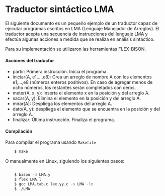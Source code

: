 # Traductor sintáctico LMA

El siguiente documento es un pequeño ejemplo de un traductor capaz de ejecutar programas escritos en LMA (Lenguaje Manejador de Arreglos). El traductor acepta una secuencia de instrucciones del lenguaje LMA y efectúa algunas acciones a medida que se realiza en análisis sintáctico.    
       

Para su implementación se utilizaron las herramientas FLEX-BISON.

#### Acciones del traductor

- partir: Primera instrucción. Inicia el programa.
- iniciar(A, e1,...,e8): Crea un arreglo de nombre A con los elementos e1,...,e8 (números enteros positivos). En caso de agregar menos de ocho números, los restantes serán completados con ceros.
- meter(A, x, y): Inserta el elemento x en la posición y del arreglo A.
- sacar(A, y): Elimina el elemento en la posición y del arreglo A.
- mirar(A): Despliega los elementos del arreglo A.
- dato(A, y): despliega el elemento que se encuentra en la posición y del arreglo A.
- finalizar:  Última instrucción. Finaliza el programa.

#### Compilación

Para compilar el programa usando `Makefile`

```sh
    $ make
```
O manualmente en Linux, siguiendo los siguientes pasos:

```sh

    $ bison -d LMA.y
    $ flex LMA.l
    $ gcc LMA.tab.c lex.yy.c -o LMA -lm
    $ ./LMA
    
```